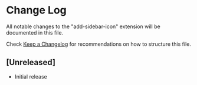 # Change Log

All notable changes to the "add-sidebar-icon" extension will be documented in this file.

Check [Keep a Changelog](http://keepachangelog.com/) for recommendations on how to structure this file.

## [Unreleased]

- Initial release